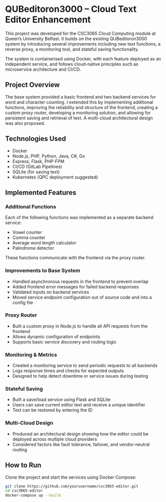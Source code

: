 # QUBeditoron3000 – Cloud Text Editor Enhancement

This project was developed for the CSC3065 Cloud Computing module at Queen’s University Belfast. It builds on the existing QUBeditoron3000 system by introducing several improvements including new text functions, a reverse proxy, a monitoring tool, and stateful saving functionality.

The system is containerised using Docker, with each feature deployed as an independent service, and follows cloud-native principles such as microservice architecture and CI/CD.

## Project Overview

The base system provided a basic frontend and two backend services for word and character counting. I extended this by implementing additional functions, improving the reliability and structure of the frontend, creating a custom proxy router, developing a monitoring solution, and allowing for persistent saving and retrieval of text. A multi-cloud architectural design was also proposed.

## Technologies Used

- Docker
- Node.js, PHP, Python, Java, C#, Go
- Express, Flask, PHP-FPM
- CI/CD (GitLab Pipelines)
- SQLite (for saving text)
- Kubernetes (QPC deployment suggested)

## Implemented Features

### Additional Functions
Each of the following functions was implemented as a separate backend service:
- Vowel counter
- Comma counter
- Average word length calculator
- Palindrome detector

These functions communicate with the frontend via the proxy router.

### Improvements to Base System
- Handled asynchronous requests in the frontend to prevent overlap
- Added frontend error messages for failed backend responses
- Validated inputs on backend services
- Moved service endpoint configuration out of source code and into a config file

### Proxy Router
- Built a custom proxy in Node.js to handle all API requests from the frontend
- Allows dynamic configuration of endpoints
- Supports basic service discovery and routing logic

### Monitoring & Metrics
- Created a monitoring service to send periodic requests to all backends
- Logs response times and checks for expected outputs
- Designed to help detect downtime or service issues during testing

### Stateful Saving
- Built a save/load service using Flask and SQLite
- Users can save current editor text and receive a unique identifier
- Text can be restored by entering the ID

### Multi-Cloud Design
- Produced an architectural design showing how the editor could be deployed across multiple cloud providers
- Considered factors like fault tolerance, failover, and vendor-neutral routing

## How to Run

Clone the project and start the services using Docker Compose:
```bash
git clone https://github.com/yourusername/csc3065-editor.git
cd csc3065-editor
docker-compose up --build

